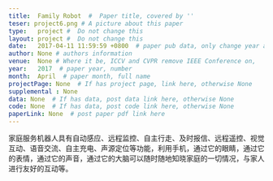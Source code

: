 ```yaml
---
title:  Family Robot  #  Paper title, covered by ''
teser: project6.png # A picture about this paper
type:   project #  Do not change this
layout: project #  Do not change this
date:   2017-04-11 11:59:59 +0800  # paper pub data, only change year and month according to this format
author: None # authors information
venue:  None # Where it be, ICCV and CVPR remove IEEE Conference on,
year:   2017  # paper year, number
month:  April  # paper month, full name
projectPage: None  # If has project page, link here, otherwise None
supplemental : None
data: None  # If has data, post data link here, otherwise None
code: None  # If has data, post code link here, otherwise None
paperLink: None  # post paper pdf link here
---
```


家庭服务机器人具有自动感应、远程监控、自主行走、及时报信、远程遥控、视觉互动、语音交流、自主充电、声源定位等功能，利用手机，通过它的眼睛，通过它的表情，通过它的声音，通过它的大脑可以随时随地知晓家庭的一切情况，与家人进行友好的互动等。